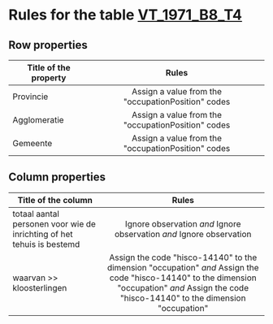 # Rules for the table [VT_1971_B8_T4](https://github.com/cgueret/DataDump/blob/master/xls-marked/VT_1971_B8_T4_marked.xls?raw=true)
## Row properties
| Title of the property | Rules |
| --------------------- |:-----:|
| Provincie | Assign a value from the "occupationPosition" codes |
| Agglomeratie | Assign a value from the "occupationPosition" codes |
| Gemeente | Assign a value from the "occupationPosition" codes |
## Column properties
| Title of the column | Rules |
| --------------------- |:-----:|
| totaal aantal personen voor wie de inrichting of het tehuis is bestemd | Ignore observation *and* Ignore observation *and* Ignore observation |
| waarvan >> kloosterlingen | Assign the code "hisco-14140" to the dimension "occupation" *and* Assign the code "hisco-14140" to the dimension "occupation" *and* Assign the code "hisco-14140" to the dimension "occupation" |
